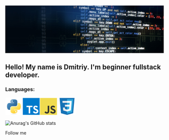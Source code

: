 ![Header](https://github.com/AwesomeXjs/awesomexjs/blob/main/assets/412.jpg)


## Hello! My name is Dmitriy. I'm beginner fullstack developer.


### Languages:
<img src="https://github.com/devicons/devicon/blob/master/icons/python/python-original.svg" title="Python"  alt="Python" width="55" height="55"/><img src="https://github.com/devicons/devicon/blob/master/icons/typescript/typescript-original.svg" title="Typescript"  alt="Python" width="55" height="55"/><img src="https://github.com/devicons/devicon/blob/master/icons/javascript/javascript-original.svg" title="JavaScript" alt="JavaScript" width="55" height="55"/> <img src="https://github.com/devicons/devicon/blob/master/icons/css3/css3-original.svg" title="Css3" alt="Css3" width="55" height="55"/> 

![Anurag's GitHub stats](https://github-readme-stats.vercel.app/api?username=awesomexjs&show_icons=true&theme=tokyonight)



Follow me